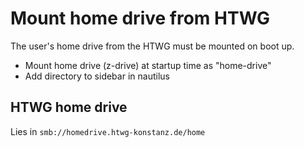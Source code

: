 # Mount home drive from HTWG

The user's home drive from the HTWG must be mounted on boot up.

- Mount home drive (z-drive) at startup time as "home-drive"
- Add directory to sidebar in nautilus

## HTWG home drive

Lies in `smb://homedrive.htwg-konstanz.de/home`
